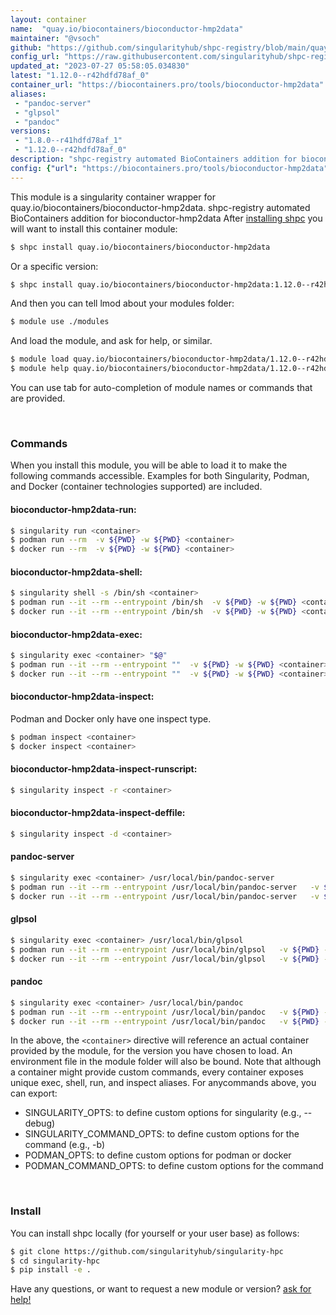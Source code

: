 ```yaml
---
layout: container
name:  "quay.io/biocontainers/bioconductor-hmp2data"
maintainer: "@vsoch"
github: "https://github.com/singularityhub/shpc-registry/blob/main/quay.io/biocontainers/bioconductor-hmp2data/container.yaml"
config_url: "https://raw.githubusercontent.com/singularityhub/shpc-registry/main/quay.io/biocontainers/bioconductor-hmp2data/container.yaml"
updated_at: "2023-07-27 05:58:05.034830"
latest: "1.12.0--r42hdfd78af_0"
container_url: "https://biocontainers.pro/tools/bioconductor-hmp2data"
aliases:
 - "pandoc-server"
 - "glpsol"
 - "pandoc"
versions:
 - "1.8.0--r41hdfd78af_1"
 - "1.12.0--r42hdfd78af_0"
description: "shpc-registry automated BioContainers addition for bioconductor-hmp2data"
config: {"url": "https://biocontainers.pro/tools/bioconductor-hmp2data", "maintainer": "@vsoch", "description": "shpc-registry automated BioContainers addition for bioconductor-hmp2data", "latest": {"1.12.0--r42hdfd78af_0": "sha256:00654c1b7b8822b2fdc48aadfa1f5416621dab96b35e8c396038f3b3039b2cb4"}, "tags": {"1.8.0--r41hdfd78af_1": "sha256:e666d9b5e01e13860a6793f8e6b20f988b27da681366b6114d3f4a8cd8512a6e", "1.12.0--r42hdfd78af_0": "sha256:00654c1b7b8822b2fdc48aadfa1f5416621dab96b35e8c396038f3b3039b2cb4"}, "docker": "quay.io/biocontainers/bioconductor-hmp2data", "aliases": {"pandoc-server": "/usr/local/bin/pandoc-server", "glpsol": "/usr/local/bin/glpsol", "pandoc": "/usr/local/bin/pandoc"}}
---
```


This module is a singularity container wrapper for quay.io/biocontainers/bioconductor-hmp2data.
shpc-registry automated BioContainers addition for bioconductor-hmp2data
After [installing shpc](#install) you will want to install this container module:


```bash
$ shpc install quay.io/biocontainers/bioconductor-hmp2data
```

Or a specific version:

```bash
$ shpc install quay.io/biocontainers/bioconductor-hmp2data:1.12.0--r42hdfd78af_0
```

And then you can tell lmod about your modules folder:

```bash
$ module use ./modules
```

And load the module, and ask for help, or similar.

```bash
$ module load quay.io/biocontainers/bioconductor-hmp2data/1.12.0--r42hdfd78af_0
$ module help quay.io/biocontainers/bioconductor-hmp2data/1.12.0--r42hdfd78af_0
```

You can use tab for auto-completion of module names or commands that are provided.

<br>

### Commands

When you install this module, you will be able to load it to make the following commands accessible.
Examples for both Singularity, Podman, and Docker (container technologies supported) are included.

#### bioconductor-hmp2data-run:

```bash
$ singularity run <container>
$ podman run --rm  -v ${PWD} -w ${PWD} <container>
$ docker run --rm  -v ${PWD} -w ${PWD} <container>
```

#### bioconductor-hmp2data-shell:

```bash
$ singularity shell -s /bin/sh <container>
$ podman run --it --rm --entrypoint /bin/sh  -v ${PWD} -w ${PWD} <container>
$ docker run --it --rm --entrypoint /bin/sh  -v ${PWD} -w ${PWD} <container>
```

#### bioconductor-hmp2data-exec:

```bash
$ singularity exec <container> "$@"
$ podman run --it --rm --entrypoint ""  -v ${PWD} -w ${PWD} <container> "$@"
$ docker run --it --rm --entrypoint ""  -v ${PWD} -w ${PWD} <container> "$@"
```

#### bioconductor-hmp2data-inspect:

Podman and Docker only have one inspect type.

```bash
$ podman inspect <container>
$ docker inspect <container>
```

#### bioconductor-hmp2data-inspect-runscript:

```bash
$ singularity inspect -r <container>
```

#### bioconductor-hmp2data-inspect-deffile:

```bash
$ singularity inspect -d <container>
```


#### pandoc-server

```bash
$ singularity exec <container> /usr/local/bin/pandoc-server
$ podman run --it --rm --entrypoint /usr/local/bin/pandoc-server   -v ${PWD} -w ${PWD} <container> -c " $@"
$ docker run --it --rm --entrypoint /usr/local/bin/pandoc-server   -v ${PWD} -w ${PWD} <container> -c " $@"
```


#### glpsol

```bash
$ singularity exec <container> /usr/local/bin/glpsol
$ podman run --it --rm --entrypoint /usr/local/bin/glpsol   -v ${PWD} -w ${PWD} <container> -c " $@"
$ docker run --it --rm --entrypoint /usr/local/bin/glpsol   -v ${PWD} -w ${PWD} <container> -c " $@"
```


#### pandoc

```bash
$ singularity exec <container> /usr/local/bin/pandoc
$ podman run --it --rm --entrypoint /usr/local/bin/pandoc   -v ${PWD} -w ${PWD} <container> -c " $@"
$ docker run --it --rm --entrypoint /usr/local/bin/pandoc   -v ${PWD} -w ${PWD} <container> -c " $@"
```



In the above, the `<container>` directive will reference an actual container provided
by the module, for the version you have chosen to load. An environment file in the
module folder will also be bound. Note that although a container
might provide custom commands, every container exposes unique exec, shell, run, and
inspect aliases. For anycommands above, you can export:

 - SINGULARITY_OPTS: to define custom options for singularity (e.g., --debug)
 - SINGULARITY_COMMAND_OPTS: to define custom options for the command (e.g., -b)
 - PODMAN_OPTS: to define custom options for podman or docker
 - PODMAN_COMMAND_OPTS: to define custom options for the command

<br>

### Install

You can install shpc locally (for yourself or your user base) as follows:

```bash
$ git clone https://github.com/singularityhub/singularity-hpc
$ cd singularity-hpc
$ pip install -e .
```

Have any questions, or want to request a new module or version? [ask for help!](https://github.com/singularityhub/singularity-hpc/issues)